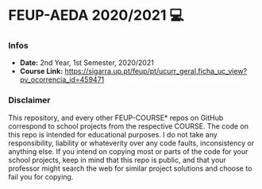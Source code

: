 # FEUP-AEDA 2020/2021 :computer:

### Infos
* **Date:** 2nd Year, 1st Semester, 2020/2021
* **Course Link:** https://sigarra.up.pt/feup/pt/ucurr_geral.ficha_uc_view?pv_ocorrencia_id=459471
### Disclaimer
This repository, and every other FEUP-COURSE* repos on GitHub correspond to school projects from the respective COURSE. The code on this repo is intended for educational purposes. I do not take any responsibility, liability or whateverity over any code faults, inconsistency or anything else. If you intend on copying most or parts of the code for your school projects, keep in mind that this repo is public, and that your professor might search the web for similar project solutions and choose to fail you for copying.

